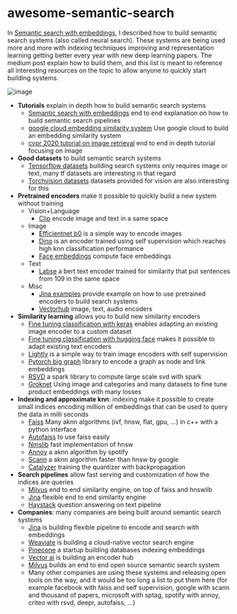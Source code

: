 # awesome-semantic-search

In [Semantic search with embeddings](https://rom1504.medium.com/semantic-search-with-embeddings-index-anything-8fb18556443c), I described how to build semantic search systems (also called neural search). These systems are being used more and more with indexing techniques improving and representation learning getting better every year with new deep learning papers. The medium post explain how to build them, and this list is meant to reference all interesting resources on the topic to allow anyone to quickly start building systems.

![image](https://user-images.githubusercontent.com/2346494/118412784-38db9480-b69c-11eb-9cf7-d159da16434a.png)


*   **Tutorials** explain in depth how to build semantic search systems
    *   [Semantic search with embeddings](https://rom1504.medium.com/semantic-search-with-embeddings-index-anything-8fb18556443c#ef3f) end to end explanation on how to build semantic search pipelines
    *   [google cloud embedding similarity system](https://cloud.google.com/solutions/machine-learning/building-real-time-embeddings-similarity-matching-system)  Use google cloud to build an embedding similarity system
    *   [cvpr 2020 tutorial on image retrieval](https://matsui528.github.io/cvpr2020_tutorial_retrieval/) end to end in depth tutorial focusing on image
*   **Good datasets** to build semantic search systems
    *   [Tensorflow datasets](https://www.tensorflow.org/datasets/catalog/overview) building search systems only requires image or text, many tf datasets are interesting in that regard
    *   [Torchvision datasets](https://pytorch.org/vision/stable/datasets.html) datasets provided for vision are also interesting for this
*   **Pretrained encoders** make it possible to quickly build a new system without training
    *   Vision+Language
        *   [Clip](https://github.com/openai/CLIP) encode image and text in a same space
    *   Image
        *   [Efficientnet b0](https://github.com/qubvel/efficientnet) is a simple way to encode images
        *   [Dino](https://github.com/facebookresearch/dino) is an encoder trained using self supervision which reaches high knn classification performance
        *   [Face embeddings](https://github.com/ageitgey/face_recognition) compute face embeddings
    *   Text
        *   [Labse](https://tfhub.dev/google/LaBSE/2) a bert text encoder trained for similarity that put sentences from 109 in the same space
    *   Misc
        *   [Jina examples](https://github.com/jina-ai/examples) provide example on how to use pretrained encoders to build search systems 
        *   [Vectorhub](https://github.com/vector-ai/vectorhub) image, text, audio encoders
*   **Similarity learning** allows you to build new similarity encoders
    *   [Fine tuning classification with keras](https://keras.io/guides/transfer_learning/) enables adapting an existing image encoder to a custom dataset
    *   [Fine tuning classification with hugging face](https://huggingface.co/transformers/training.html) makes it possible to adapt existing text encoders
    *   [Lightly](https://github.com/lightly-ai/lightly) is a simple way to train image encoders with self supervision
    *   [Pytorch big graph](https://github.com/facebookresearch/PyTorch-BigGraph) library to encode a graph as node and link embeddings
    *   [RSVD](https://github.com/criteo/Spark-RSVD) a spark library to compute large scale svd with spark
    *   [Groknet](https://ai.facebook.com/blog/powered-by-ai-advancing-product-understanding-and-building-new-shopping-experiences/) Using image and categories and many datasets to fine tune product embeddings with many losses
*   **Indexing and approximate knn**: indexing make it possible to create small indices encoding million of embeddings that can be used to query the data in milli seconds
    *   [Faiss](https://github.com/facebookresearch/faiss) Many aknn algorithms (ivf, hnsw, flat, gpu, …) in c++ with a python interface
    *   [Autofaiss](https://github.com/criteo/autofaiss) to use faiss easily
    *   [Nmslib](https://github.com/nmslib/nmslib) fast implementation of hnsw
    *   [Annoy](https://github.com/spotify/annoy) a aknn algorithm by spotify
    *   [Scann](https://github.com/google-research/google-research/tree/master/scann) a aknn algorithm faster than hnsw by google
    *   [Catalyzer](https://arxiv.org/pdf/1806.03198.pdf) training the quantizer with backpropagation
*   **Search pipelines** allow fast serving and customization of how the indices are queries
    *   [Milvus](https://github.com/milvus-io/milvus) end to end similarity engine, on top of faiss and hnswlib
    *   [Jina](https://github.com/jina-ai/jina) flexible end to end similarity engine
    *   [Haystack](https://github.com/deepset-ai/haystack) question answering on text pipeline
*   **Companies**: many companies are being built around semantic search systems
    *   [Jina](https://jina.ai/) is building flexible pipeline to encode and search with embeddings
    *   [Weaviate](https://github.com/semi-technologies/weaviate) is building a cloud-native vector search engine
    *   [Pinecone](https://techcrunch.com/2021/01/27/pinecone-lands-10m-seed-for-purpose-built-machine-learning-database/?guccounter=1) a startup building databases indexing embeddings
    *   [Vector ai](https://hub.getvectorai.com/) is building an encoder hub
    *   [Milvus](https://milvus.io/) builds an end to end open source semantic search system
    *   Many other companies are using these systems and releasing open tools on the way, and it would be too long a list to put them here (for example facebook with faiss and self supervision, google with scann and thousand of papers, microsoft with sptag, spotify with annoy, criteo with rsvd, deepr, autofaiss, …)
